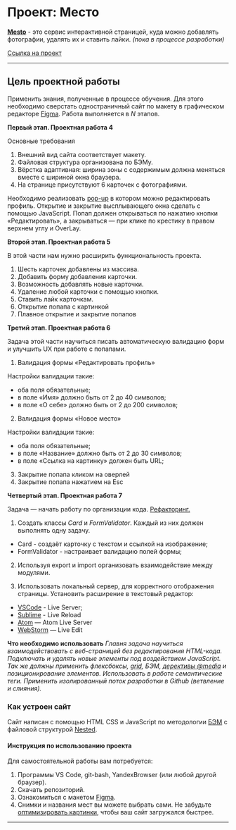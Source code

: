 # **Проект: Место**

[**Mesto**](https://dimpaz.github.io/mesto/index.html) - это сервис интерактивной страницей, куда можно добавлять фотографии, удалять их и ставить лайки. _(пока в процессе разработки)_

[Ссылка на проект](https://dimpaz.github.io/mesto/index.html)

---

## Цель проектной работы

Применить знания, полученные в процессе обучения. Для этого необходимо сверстать одностраничный сайт по макету в графическом редакторе [Figma](https://www.figma.com/file/2cn9N9jSkmxD84oJik7xL7/JavaScript.-Sprint-4?node-id=0%3A1). Работа выполняется в _N_ этапов.

**Первый этап. Проектная работа 4**

Основные требования

1. Внешний вид сайта соответствует макету.
2. Файловая структура организована по БЭМу.
3. Вёрстка адаптивная: ширина зоны с содержимым должна меняться вместе с шириной окна браузера.
4. На странице присутствуют 6 карточек с фотографиями.

Необходимо реализовать [pop-up](https://ru.wikipedia.org/wiki/Всплывающее_окно) в котором можно редактировать профиль. Открытие и закрытие высплывающего окна сделать с помощью JavaScript. Попап должен открываться по нажатию кнопки «Редактировать», а закрываться — при клике по крестику в правом верхнем углу и OverLay.

**Второй этап. Проектная работа 5**

В этой части нам нужно расширить функциональность проекта.

1. Шесть карточек добавлены из массива.
2. Добавить форму добавления карточки.
3. Возможность добавлять новые карточки.
4. Удаление любой карточки с помощью кнопки.
5. Ставить лайк карточкам.
6. Открытие попапа с картинкой
7. Плавное открытие и закрытие попапов

**Третий этап. Проектная работа 6**

Задача этой части научиться писать автоматическую валидацию форм и улучшить UX при работе с попапами.

1. Валидация формы «Редактировать профиль»

Настройки валидации такие:

- оба поля обязательные;
- в поле «Имя» должно быть от 2 до 40 символов;
- в поле «О себе» должно быть от 2 до 200 символов;

2. Валидация формы «Новое место»

Настройки валидации такие:

- оба поля обязательные;
- в поле «Название» должно быть от 2 до 30 символов;
- в поле «Ссылка на картинку» должен быть URL;

3. Закрытие попапа кликом на оверлей
4. Закрытие попапа нажатием на Esc

**Четвертый этап. Проектная работа 7**

Задача — начать работу по организации кода. [Рефакторинг.](https://ru.wikipedia.org/wiki/Рефакторинг)

1. Создать классы _Card_ и _FormValidator_. Каждый из них должен выполнять одну задачу.

- Card - создаёт карточку с текстом и ссылкой на изображение;
- FormValidator - настраивает валидацию полей формы;

2. Используя export и import организовать взаимодействие между модулями.

3. Использовать локальный сервер, для корректного отображения страницы. Установить расширение в текстовый редактор:

- [VSCode](https://code.visualstudio.com/) - Live Server;
- [Sublime](https://www.sublimetext.com/) - Live Reload
- [Atom](https://atom.io/) — Atom Live Server
- [WebStorm](https://www.jetbrains.com/ru-ru/webstorm/) — Live Edit

**Что необходимо использовать**
_Главня задача научиться взаимодействовать с веб-страницей без редактирования HTML-кода. Подключать и удалять новые элементы под воздействием JavaScript. Так же должны применить флексбоксы, [grid](https://doka.guide/css/grid-guide/), БЭМ, [дерективы @media](https://doka.guide/css/media/) и позиционирование элементов. Использовать в работе семантические теги. Применить изолированный поток разработки в Github (ветвление и слияния)._

### Как устроен сайт

Сайт написан с помощью HTML CSS и JavaScript по методологии [БЭМ](https://ru.bem.info/ "Блок Элемент Модификатор") с файловой структурой [Nested](https://ru.bem.info/methodology/filestructure/#nested "Классическая схема организации файловой структуры БЭМ").

#### Инструкция по использованию проекта

Для самостоятельной работы вам потребуется:

1. Программы VS Code, git-bash, YandexBrowser (или любой другой браузер).
2. Скачать репозиторий.
3. Ознакомиться с макетом [Figma](https://www.figma.com/file/2cn9N9jSkmxD84oJik7xL7/JavaScript.-Sprint-4?node-id=0%3A1).
4. Снимки и названия мест вы можете выбрать сами. Не забудьте [оптимизировать картинки](https://tinypng.com/), чтобы ваш сайт загружался быстрее.

---
